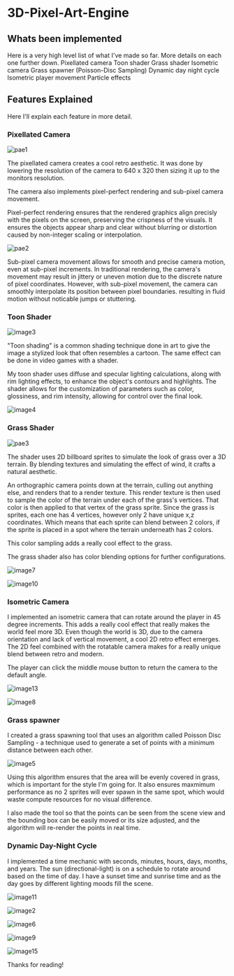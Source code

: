 # 3D-Pixel-Art-Engine

## Whats been implemented

Here is a very high level list of what I've made so far. More details on each one further down.
Pixellated camera
Toon shader
Grass shader
Isometric camera
Grass spawner (Poisson-Disc Sampling)
Dynamic day night cycle
Isometric player movement
Particle effects

## Features Explained
Here I'll explain each feature in more detail.

### Pixellated Camera

![pae1](https://github.com/user-attachments/assets/a448d820-f550-41c9-aab6-a9700bdf3fd5)

The pixellated camera creates a cool retro aesthetic. It was done by lowering the resolution of the camera to 640 x 320 then sizing it up to the monitors resolution.

The camera also implements pixel-perfect rendering and sub-pixel camera movement.

Pixel-perfect rendering ensures that the rendered graphics align precisly with the pixels on the screen, preserving the crispness of the visuals. It ensures the objects appear sharp and clear without blurring or distortion caused by non-integer scaling or interpolation.

![pae2](https://github.com/user-attachments/assets/9fbd78bb-3fbd-4ca8-b0cb-dc4d1321aa41)

Sub-pixel camera movement allows for smooth and precise camera motion, even at sub-pixel increments. In traditional rendering, the camera's movement may result in jittery or uneven motion due to the discrete nature of pixel coordinates. However, with sub-pixel movement, the camera can smoothly interpolate its position between pixel boundaries. resulting in fluid motion without noticable jumps or stuttering.

### Toon Shader

![image3](https://github.com/user-attachments/assets/60bbc341-4a46-461a-bf97-2045d82a0a6f)

"Toon shading" is a common shading technique done in art to give the image a stylized look that often resembles a cartoon. The same effect can be done in video games with a shader.

My toon shader uses diffuse and specular lighting calculations, along with rim lighting effects, to enhance the object's contours and highlights. The shader allows for the customization of parameters such as color, glossiness, and rim intensity, allowing for control over the final look.

![image4](https://github.com/user-attachments/assets/906bad91-909a-4780-a0fc-6fec8d830754)

### Grass Shader

![pae3](https://github.com/user-attachments/assets/56bf57c6-2025-46ec-a80a-359ad7c9ff65)

The shader uses 2D billboard sprites to simulate the look of grass over a 3D terrain. By blending textures and simulating the effect of wind, it crafts a natural aesthetic.

An orthographic camera points down at the terrain, culling out anything else, and renders that to a render texture. This render texture is then used to sample the color of the terrain under each of the grass's vertices. That color is then applied to that vertex of the grass sprite. Since the grass is sprites, each one has 4 vertices, however only 2 have unique x,z coordinates. Which means that each sprite can blend between 2 colors, if the sprite is placed in a spot where the terrain underneath has 2 colors.

This color sampling adds a really cool effect to the grass.

The grass shader also has color blending options for further configurations.

![image7](https://github.com/user-attachments/assets/f835cdf9-d30a-455a-9b68-81d347843a85)

![image10](https://github.com/user-attachments/assets/019463b2-8510-4d0e-97a7-137b8a74d74a)

### Isometric Camera

I implemented an isometric camera that can rotate around the player in 45 degree increments. This adds a really cool effect that really makes the world feel more 3D. Even though the world is 3D, due to the camera orientation and lack of vertical movement, a cool 2D retro effect emerges. The 2D feel combined with the rotatable camera makes for a really unique blend between retro and modern.

The player can click the middle mouse button to return the camera to the default angle.

![image13](https://github.com/user-attachments/assets/fe53a88b-2911-4409-9c70-d4975d8fb115)

![image8](https://github.com/user-attachments/assets/f9b5d366-ea86-4897-8985-083675d089ce)

### Grass spawner

I created a grass spawning tool that uses an algorithm called Poisson Disc Sampling - a technique used to generate a set of points with a minimum distance between each other.

![image5](https://github.com/user-attachments/assets/a401ab53-d193-4f7b-a88b-bc23a5f24a74)

Using this algorithm ensures that the area will be evenly covered in grass, which is important for the style I'm going for. It also ensures maxmimum performance as no 2 sprites will ever spawn in the same spot, which would waste compute resources for no visual difference.

I also made the tool so that the points can be seen from the scene view and the bounding box can be easily moved or its size adjusted, and the algorithm will re-render the points in real time.

### Dynamic Day-Night Cycle

I implemented a time mechanic with seconds, minutes, hours, days, months, and years. The sun (directional-light) is on a schedule to rotate around based on the time of day. I have a sunset time and sunrise time and as the day goes by different lighting moods fill the scene.

![image11](https://github.com/user-attachments/assets/94d85f4a-2bba-4f47-a010-e4c7743c131a)

![image2](https://github.com/user-attachments/assets/73d0fa7f-45ad-4dff-b456-f674cb3c6297)

![image6](https://github.com/user-attachments/assets/ea7ac645-3e6b-42b9-9709-278ba6ee8694)

![image9](https://github.com/user-attachments/assets/52b852af-e975-40e2-b240-426e38b17893)

![image15](https://github.com/user-attachments/assets/7099f38d-2426-4aa6-82bb-a674871b53a1)

Thanks for reading!
